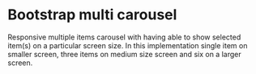 # Bootstrap multi carousel
Responsive multiple items carousel with having able to show selected item(s) on a particular screen size. In this implementation single item on smaller screen, three items on medium size screen and six on a larger screen.
